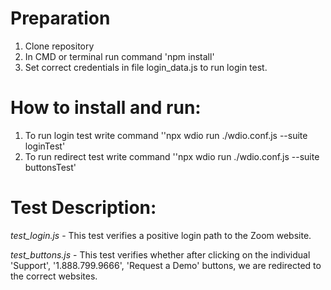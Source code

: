 # Preparation
1. Clone repository
2. In CMD or terminal run command 'npm install'
3. Set correct credentials in file login_data.js to run login test.

# How to install and run:
1. To run login test write command ''npx wdio run ./wdio.conf.js --suite loginTest'
2. To run redirect test write command ''npx wdio run ./wdio.conf.js --suite buttonsTest'

# Test Description:

*test_login.js* - This test verifies a positive login path to the Zoom website.

*test_buttons.js* - This test verifies whether after clicking on the individual 'Support', '1.888.799.9666', 'Request a Demo' buttons, we are redirected to the correct websites.

